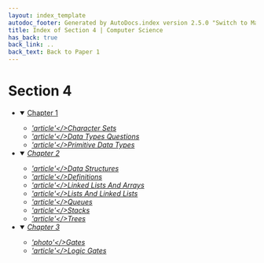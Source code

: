 ```yaml
---
layout: index_template
autodoc_footer: Generated by AutoDocs.index version 2.5.0 "Switch to Material Icons" ⓒ Starwort, 2020
title: Index of Section 4 | Computer Science
has_back: true
back_link: ..
back_text: Back to Paper 1
---
```


# **Section 4**

- <details open><summary><a href='./chapter_1'>Chapter 1</a></summary>

  - <a href='./chapter_1/character_sets.md'><i title='MD file' class="material-icons">'article'</>Character Sets</a>
  - <a href='./chapter_1/data_types_questions.md'><i title='MD file' class="material-icons">'article'</>Data Types Questions</a>
  - <a href='./chapter_1/primitive_data_types.md'><i title='MD file' class="material-icons">'article'</>Primitive Data Types</a>

  </details>
- <details open><summary><a href='./chapter_2'>Chapter 2</a></summary>

  - <a href='./chapter_2/data_structures.md'><i title='MD file' class="material-icons">'article'</>Data Structures</a>
  - <a href='./chapter_2/definitions.md'><i title='MD file' class="material-icons">'article'</>Definitions</a>
  - <a href='./chapter_2/linked_lists_and_arrays.md'><i title='MD file' class="material-icons">'article'</>Linked Lists And Arrays</a>
  - <a href='./chapter_2/lists_and_linked_lists.md'><i title='MD file' class="material-icons">'article'</>Lists And Linked Lists</a>
  - <a href='./chapter_2/queues.md'><i title='MD file' class="material-icons">'article'</>Queues</a>
  - <a href='./chapter_2/stacks.md'><i title='MD file' class="material-icons">'article'</>Stacks</a>
  - <a href='./chapter_2/trees.md'><i title='MD file' class="material-icons">'article'</>Trees</a>

  </details>
- <details open><summary><a href='./chapter_3'>Chapter 3</a></summary>

  - <a href='./chapter_3/gates.png'><i title='PNG file' class="material-icons">'photo'</>Gates</a>
  - <a href='./chapter_3/logic_gates.md'><i title='MD file' class="material-icons">'article'</>Logic Gates</a>

  </details>
